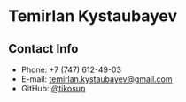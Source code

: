 # Temirlan Kystaubayev

## Contact Info

+ Phone: +7 (747) 612-49-03
+ E-mail: temirlan.kystaubayev@gmail.com
+ GitHub: [@tikosup](https://github.com/TIKOsup)